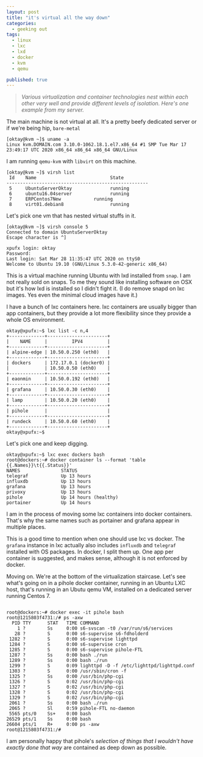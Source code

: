 ```yaml
---
layout: post
title: "it's virtual all the way down"
categories:
  - geeking out
tags:
  - linux
  - lxc
  - lxd
  - docker
  - kvm
  - qemu

published: true
---
```


>*Various virtualization and container technologies nest within each other very well and provide different levels of isolation. Here's one example from my server.*

The main machine is not virtual at all. It's a pretty beefy dedicated server or if we're being hip, `bare-metal`


```
[oktay@kvm ~]$ uname -a
Linux kvm.DOMAIN.com 3.10.0-1062.18.1.el7.x86_64 #1 SMP Tue Mar 17 23:49:17 UTC 2020 x86_64 x86_64 x86_64 GNU/Linux
```


I am running `qemu-kvm` with `libvirt` on this machine.


```
[oktay@kvm ~]$ virsh list
 Id    Name                           State
----------------------------------------------------
 5     UbuntuServerOktay              running
 6     ubuntu16.04server              running
 7     ERPCentos7New            running
 8     virt01.debian8                 running
```

Let's pick one vm that has nested virtual stuffs in it.


```
[oktay@kvm ~]$ virsh console 5
Connected to domain UbuntuServerOktay
Escape character is ^]

xpufx login: oktay
Password:
Last login: Sat Mar 28 11:35:47 UTC 2020 on ttyS0
Welcome to Ubuntu 19.10 (GNU/Linux 5.3.0-42-generic x86_64)
```

This is a virtual machine running Ubuntu with lxd installed from `snap`. I am not really sold on snaps. To me they sound like installing software on OSX but it's how lxd is installed so I didn't fight it. (I do remove snapd on lxc images. Yes even the minimal cloud images have it.)

I have a bunch of lxc containers here. lxc containers are usually bigger than app containers, but they provide a lot more flexibility since they provide a whole OS environment.

```
oktay@xpufx:~$ lxc list -c n,4
+-------------+----------------------+
|    NAME     |         IPV4         |
+-------------+----------------------+
| alpine-edge | 10.50.0.250 (eth0)   |
+-------------+----------------------+
| dockers     | 172.17.0.1 (docker0) |
|             | 10.50.0.50 (eth0)    |
+-------------+----------------------+
| eaonmin     | 10.50.0.192 (eth0)   |
+-------------+----------------------+
| grafana     | 10.50.0.30 (eth0)    |
+-------------+----------------------+
| lamp        | 10.50.0.20 (eth0)    |
+-------------+----------------------+
| pihole      |                      |
+-------------+----------------------+
| rundeck     | 10.50.0.60 (eth0)    |
+-------------+----------------------+
oktay@xpufx:~$
```

Let's pick one and keep digging.

```
oktay@xpufx:~$ lxc exec dockers bash
root@dockers:~# docker container ls --format 'table {{.Names}}\t{{.Status}}'
NAMES               STATUS
telegraf            Up 13 hours
influxdb            Up 13 hours
grafana             Up 13 hours
privoxy             Up 13 hours
pihole              Up 14 hours (healthy)
portainer           Up 14 hours
```

I am in the process of moving some lxc containers into docker containers. That's why the same names such as portainer and grafana appear in multiple places.

This is a good time to mention when one should use lxc vs docker. The `grafana` instance in lxc actually also includes `influxdb` and `telegraf` installed with OS packages. In docker, I split them up. One app per container is suggested, and makes sense, although it is not enforced by docker.

Moving on. We're at the bottom of the virtualization staircase. Let's see what's going on in a pihole docker container, running in an Ubuntu LXC host, that's running in an Ubutu qemu VM, installed on a dedicated server running Centos 7.
```

root@dockers:~# docker exec -it pihole bash
root@1215803f4731:/# ps -axw
  PID TTY      STAT   TIME COMMAND
    1 ?        Ss     0:00 s6-svscan -t0 /var/run/s6/services
   28 ?        S      0:00 s6-supervise s6-fdholderd
 1282 ?        S      0:00 s6-supervise lighttpd
 1284 ?        S      0:00 s6-supervise cron
 1285 ?        S      0:00 s6-supervise pihole-FTL
 1287 ?        Ss     0:00 bash ./run
 1289 ?        Ss     0:00 bash ./run
 1299 ?        S      0:09 lighttpd -D -f /etc/lighttpd/lighttpd.conf
 1303 ?        S      0:00 /usr/sbin/cron -f
 1325 ?        Ss     0:00 /usr/bin/php-cgi
 1326 ?        S      0:02 /usr/bin/php-cgi
 1327 ?        S      0:02 /usr/bin/php-cgi
 1328 ?        S      0:02 /usr/bin/php-cgi
 1329 ?        S      0:02 /usr/bin/php-cgi
 2061 ?        Ss     0:00 bash ./run
 2065 ?        Sl     0:59 pihole-FTL no-daemon
 5565 pts/0    Ss+    0:00 bash
26529 pts/1    Ss     0:00 bash
26604 pts/1    R+     0:00 ps -axw
root@1215803f4731:/#
```

I am personally happy that pihole's <em>selection of things that I wouldn't have exactly done that way</em> are contained as deep down as possible.
